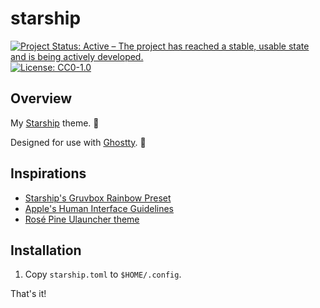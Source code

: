 # starship

<!-- badges: start -->
[![Project Status: Active – The project has reached a stable, usable state and is being actively developed.](https://img.shields.io/badge/Repo%20Status-Active-10D810.svg)](https://www.repostatus.org/#active)
[![License: CC0-1.0](https://img.shields.io/badge/License-CC0_1.0-lightgrey.svg)](http://creativecommons.org/publicdomain/zero/1.0/)
<!-- badges: end -->

## Overview

My [Starship](https://starship.rs/) theme. 🚀

Designed for use with [Ghostty](https://github.com/danielvartan/ghostty). 👻

## Inspirations

- [Starship's Gruvbox Rainbow Preset](https://starship.rs/presets/gruvbox-rainbow)
- [Apple's Human Interface Guidelines](https://developer.apple.com/design/human-interface-guidelines/)
- [Rosé Pine Ulauncher theme](https://github.com/rose-pine/ulauncher)

## Installation

1. Copy `starship.toml` to `$HOME/.config`.

That's it!
